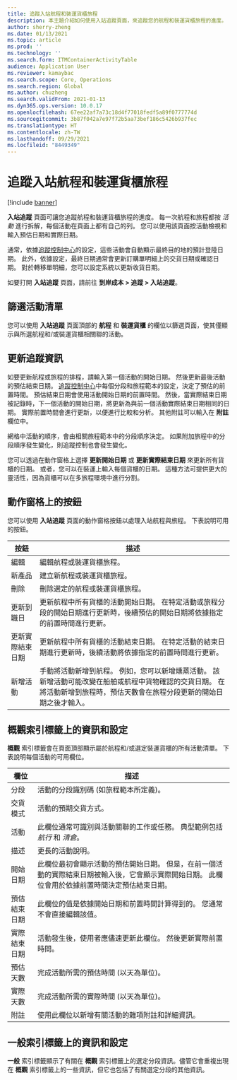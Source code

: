```yaml
---
title: 追蹤入站航程和裝運貨櫃旅程
description: 本主題介紹如何使用入站追蹤頁面，來追蹤您的航程和裝運貨櫃旅程的進度。
author: sherry-zheng
ms.date: 01/13/2021
ms.topic: article
ms.prod: ''
ms.technology: ''
ms.search.form: ITMContainerActivityTable
audience: Application User
ms.reviewer: kamaybac
ms.search.scope: Core, Operations
ms.search.region: Global
ms.author: chuzheng
ms.search.validFrom: 2021-01-13
ms.dyn365.ops.version: 10.0.17
ms.openlocfilehash: 67ee22af7a73c18d4f77018fedf5a89f0777774d
ms.sourcegitcommit: 3b87f042a7e97f72b5aa73bef186c5426b937fec
ms.translationtype: HT
ms.contentlocale: zh-TW
ms.lasthandoff: 09/29/2021
ms.locfileid: "8449349"
---
```

# <a name="track-inbound-voyages-and-shipping-container-journeys"></a>追蹤入站航程和裝運貨櫃旅程

[!include [banner](../../includes/banner.md)]

**入站追蹤** 頁面可讓您追蹤航程和裝運貨櫃旅程的進度。 每一次航程和旅程都按 *活動* 進行拆解，每個活動在頁面上都有自己的列。 您可以使用該頁面按活動檢視和輸入預估日期和實際日期。

通常，依據[追蹤控制中心](delivery-information-setup.md#tracking-control-center)的設定，這些活動會自動顯示最終目的地的預計登陸日期。 此外，依據設定，最終日期通常會更新訂購單明細上的交貨日期或確認日期。 對於轉移單明細，您可以設定系統以更新收貨日期。

如要打開 **入站追蹤** 頁面，請前往 **到岸成本 \> 追蹤 \> 入站追蹤**。

## <a name="filter-the-activities-list"></a>篩選活動清單

您可以使用 **入站追蹤** 頁面頂部的 **航程** 和 **裝運貨櫃** 的欄位以篩選頁面，使其僅顯示與所選航程和/或裝運貨櫃相關聯的活動。

## <a name="update-tracking-information"></a>更新追蹤資訊

如要更新航程或旅程的排程，請輸入第一個活動的開始日期。 然後更新最後活動的預估結束日期。 [追蹤控制中心](delivery-information-setup.md#tracking-control-center)中每個分段和旅程範本的設定，決定了預估的前置時間。 預估結束日期會使用活動開始日期的前置時間。 然後，當實際結束日期被記錄時，下一個活動的開始日期，將更新為與前一個活動實際結束日期相同的日期。 實際前置時間會進行更新，以便進行比較和分析。 其他附註可以輸入在 **附註** 欄位中。

網格中活動的順序，會由相關旅程範本中的分段順序決定。 如果附加旅程中的分段順序發生變化，則追蹤控制也會發生變化。

您可以透過在動作窗格上選擇 **更新開始日期** 或 **更新實際結束日期** 來更新所有貨櫃的日期。 或者，您可以在裝運上輸入每個貨櫃的日期。 這種方法可提供更大的靈活性，因為貨櫃可以在多旅程環境中進行分割。

## <a name="buttons-on-the-action-pane"></a>動作窗格上的按鈕

您可以使用 **入站追蹤** 頁面的動作窗格按鈕以處理入站航程與旅程。 下表說明可用的按鈕。

| 按鈕 | 描述 |
|---|---|
| 編輯 | 編輯航程或裝運貨櫃旅程。 |
| 新產品 | 建立新航程或裝運貨櫃旅程。 |
| 刪除 | 刪除選定的航程或裝運貨櫃旅程。 |
| 更新到職日 | 更新航程中所有貨櫃的活動開始日期。 在特定活動或旅程分段的開始日期進行更新時，後續預估的開始日期將依據指定的前置時間進行更新。 |
| 更新實際結束日期 | 更新航程中所有貨櫃的活動結束日期。 在特定活動的結束日期進行更新時，後續活動將依據指定的前置時間進行更新。 |
| 新增活動 | 手動將活動新增到航程。 例如，您可以新增燻蒸活動。 該新增活動可能改變在船舶或航程中貨物確認的交貨日期。 在將活動新增到旅程時，預估天數會在旅程分段更新的開始日期之後才輸入。 |

## <a name="information-and-settings-on-the-overview-tab"></a>概觀索引標籤上的資訊和設定

**概觀** 索引標籤會在頁面頂部顯示屬於航程和/或選定裝運貨櫃的所有活動清單。 下表說明每個活動的可用欄位。

| 欄位 | 描述 |
|---|---|
| 分段 | 活動的分段識別碼 (如旅程範本所定義)。 |
| 交貨模式 | 活動的預期交貨方式。 |
| 活動 | 此欄位通常可識別與活動關聯的工作或任務。 典型範例包括 *航行* 和 *清倉*。 |
| 描述 | 更長的活動說明。 |
| 開始日期 | 此欄位最初會顯示活動的預估開始日期。 但是，在前一個活動的實際結束日期被輸入後，它會顯示實際開始日期。 此欄位會用於依據前置時間決定預估結束日期。 |
| 預估結束日期 | 此欄位的值是依據開始日期和前置時間計算得到的。 您通常不會直接編輯該值。 |
| 實際結束日期 | 活動發生後，使用者應儘速更新此欄位。 然後更新實際前置時間。 |
| 預估天數 | 完成活動所需的預估時間 (以天為單位)。 |
| 實際天數 | 完成活動所需的實際時間 (以天為單位)。 |
| 附註 | 使用此欄位以新增有關活動的雜項附註和詳細資訊。 |

## <a name="information-and-settings-on-the-general-tab"></a>一般索引標籤上的資訊和設定

**一般** 索引標籤顯示了有關在 **概觀** 索引標籤上的選定分段資訊。儘管它會重複出現在 **概觀** 索引標籤上的一些資訊，但它也包括了有關選定分段的其他資訊。
